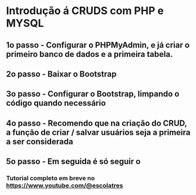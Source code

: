 # Introdução á CRUDS com PHP e MYSQL

## 1o passo - Configurar o PHPMyAdmin, e já criar o primeiro banco de dados e a primeira tabela.

## 2o passo - Baixar o Bootstrap

## 3o passo - Configurar o Bootstrap, limpando o código quando necessário

## 4o passo - Recomendo que na criação do CRUD, a função de criar / salvar usuários seja a primeira a ser considerada

## 5o passo - Em seguida é só seguir o 

### Tutorial completo em breve no https://www.youtube.com/@escolatres